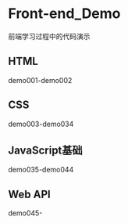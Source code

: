 # Front-end_Demo

前端学习过程中的代码演示

## HTML

demo001-demo002

## CSS

demo003-demo034

## JavaScript基础

demo035-demo044

## Web API

demo045-
